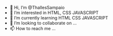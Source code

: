- 👋 Hi, I’m @ThallesSampaio
- 👀 I’m interested in HTML, CSS JAVASCRIPT
- 🌱 I’m currently learning HTML CSS JAVASCRIPT
- 💞️ I’m looking to collaborate on ...
- 📫 How to reach me ...

<!---
ThallesSampaio/ThallesSampaio is a ✨ special ✨ repository because its `README.md` (this file) appears on your GitHub profile.
You can click the Preview link to take a look at your changes.
--->
